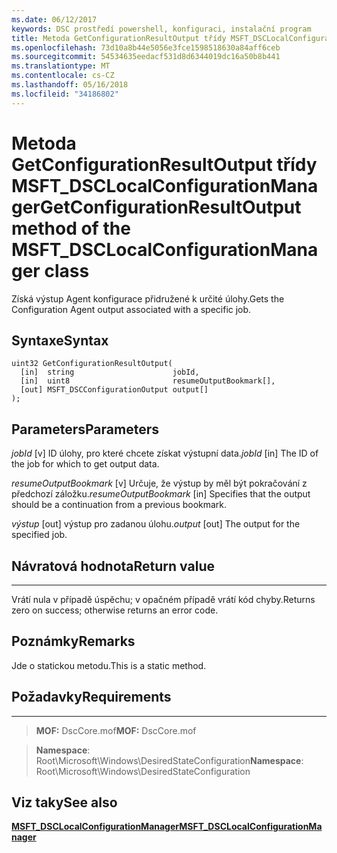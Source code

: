 ```yaml
---
ms.date: 06/12/2017
keywords: DSC prostředí powershell, konfiguraci, instalační program
title: Metoda GetConfigurationResultOutput třídy MSFT_DSCLocalConfigurationManager
ms.openlocfilehash: 73d10a8b44e5056e3fce1598518630a84aff6ceb
ms.sourcegitcommit: 54534635eedacf531d8d6344019dc16a50b8b441
ms.translationtype: MT
ms.contentlocale: cs-CZ
ms.lasthandoff: 05/16/2018
ms.locfileid: "34186802"
---
```

# <a name="getconfigurationresultoutput-method-of-the-msftdsclocalconfigurationmanager-class"></a><span data-ttu-id="b08f8-103">Metoda GetConfigurationResultOutput třídy MSFT_DSCLocalConfigurationManager</span><span class="sxs-lookup"><span data-stu-id="b08f8-103">GetConfigurationResultOutput method of the MSFT_DSCLocalConfigurationManager class</span></span>

<span data-ttu-id="b08f8-104">Získá výstup Agent konfigurace přidružené k určité úlohy.</span><span class="sxs-lookup"><span data-stu-id="b08f8-104">Gets the Configuration Agent output associated with a specific job.</span></span>

<a name="syntax"></a><span data-ttu-id="b08f8-105">Syntaxe</span><span class="sxs-lookup"><span data-stu-id="b08f8-105">Syntax</span></span>
------

```mof
uint32 GetConfigurationResultOutput(
  [in]  string                      jobId,
  [in]  uint8                       resumeOutputBookmark[],
  [out] MSFT_DSCConfigurationOutput output[]
);
```

<a name="parameters"></a><span data-ttu-id="b08f8-106">Parameters</span><span class="sxs-lookup"><span data-stu-id="b08f8-106">Parameters</span></span>
----------

<span data-ttu-id="b08f8-107">*jobId* \[v\] ID úlohy, pro které chcete získat výstupní data.</span><span class="sxs-lookup"><span data-stu-id="b08f8-107">*jobId* \[in\] The ID of the job for which to get output data.</span></span>

<span data-ttu-id="b08f8-108">*resumeOutputBookmark* \[v\] Určuje, že výstup by měl být pokračování z předchozí záložku.</span><span class="sxs-lookup"><span data-stu-id="b08f8-108">*resumeOutputBookmark* \[in\] Specifies that the output should be a continuation from a previous bookmark.</span></span>

<span data-ttu-id="b08f8-109">*výstup* \[out\] výstup pro zadanou úlohu.</span><span class="sxs-lookup"><span data-stu-id="b08f8-109">*output* \[out\] The output for the specified job.</span></span>

## <a name="return-value"></a><span data-ttu-id="b08f8-110">Návratová hodnota</span><span class="sxs-lookup"><span data-stu-id="b08f8-110">Return value</span></span>
------------

<span data-ttu-id="b08f8-111">Vrátí nula v případě úspěchu; v opačném případě vrátí kód chyby.</span><span class="sxs-lookup"><span data-stu-id="b08f8-111">Returns zero on success; otherwise returns an error code.</span></span>

## <a name="remarks"></a><span data-ttu-id="b08f8-112">Poznámky</span><span class="sxs-lookup"><span data-stu-id="b08f8-112">Remarks</span></span>

<span data-ttu-id="b08f8-113">Jde o statickou metodu.</span><span class="sxs-lookup"><span data-stu-id="b08f8-113">This is a static method.</span></span>

## <a name="requirements"></a><span data-ttu-id="b08f8-114">Požadavky</span><span class="sxs-lookup"><span data-stu-id="b08f8-114">Requirements</span></span>
------------
><span data-ttu-id="b08f8-115">**MOF:** DscCore.mof</span><span class="sxs-lookup"><span data-stu-id="b08f8-115">**MOF:** DscCore.mof</span></span>

><span data-ttu-id="b08f8-116">**Namespace**: Root\Microsoft\Windows\DesiredStateConfiguration</span><span class="sxs-lookup"><span data-stu-id="b08f8-116">**Namespace**: Root\Microsoft\Windows\DesiredStateConfiguration</span></span>


## <a name="see-also"></a><span data-ttu-id="b08f8-117">Viz taky</span><span class="sxs-lookup"><span data-stu-id="b08f8-117">See also</span></span>


[<span data-ttu-id="b08f8-118">**MSFT_DSCLocalConfigurationManager**</span><span class="sxs-lookup"><span data-stu-id="b08f8-118">**MSFT_DSCLocalConfigurationManager**</span></span>](msft-dsclocalconfigurationmanager.md)